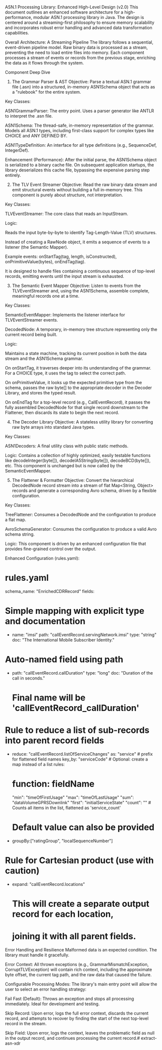 ASN.1 Processing Library: Enhanced High-Level Design (v2.0)
This document outlines an enhanced software architecture for a high-performance, modular ASN.1 processing library in Java. The design is centered around a streaming-first philosophy to ensure memory scalability and incorporates robust error handling and advanced data transformation capabilities.

Overall Architecture: A Streaming Pipeline
The library follows a sequential, event-driven pipeline model. Raw binary data is processed as a stream, preventing the need to load entire files into memory. Each component processes a stream of events or records from the previous stage, enriching the data as it flows through the system.

Component Deep Dive
1. The Grammar Parser & AST
   Objective: Parse a textual ASN.1 grammar file (.asn) into a structured, in-memory ASN1Schema object that acts as a "rulebook" for the entire system.

Key Classes:

ASN1GrammarParser: The entry point. Uses a parser generator like ANTLR to interpret the .asn file.

ASN1Schema: The thread-safe, in-memory representation of the grammar. Models all ASN.1 types, including first-class support for complex types like CHOICE and ANY DEFINED BY.

ASN1TypeDefinition: An interface for all type definitions (e.g., SequenceDef, IntegerDef).

Enhancement (Performance): After the initial parse, the ASN1Schema object is serialized to a binary cache file. On subsequent application startups, the library deserializes this cache file, bypassing the expensive parsing step entirely.

2. The TLV Event Streamer
   Objective: Read the raw binary data stream and emit structural events without building a full in-memory tree. This component is purely about structure, not interpretation.

Key Classes:

TLVEventStreamer: The core class that reads an InputStream.

Logic:

Reads the input byte-by-byte to identify Tag-Length-Value (TLV) structures.

Instead of creating a RawNode object, it emits a sequence of events to a listener (the Semantic Mapper).

Example events: onStartTag(tag, length, isConstructed), onPrimitiveValue(bytes), onEndTag(tag).

It is designed to handle files containing a continuous sequence of top-level records, emitting events until the input stream is exhausted.

3. The Semantic Event Mapper
   Objective: Listen to events from the TLVEventStreamer and, using the ASN1Schema, assemble complete, meaningful records one at a time.

Key Classes:

SemanticEventMapper: Implements the listener interface for TLVEventStreamer events.

DecodedNode: A temporary, in-memory tree structure representing only the current record being built.

Logic:

Maintains a state machine, tracking its current position in both the data stream and the ASN1Schema grammar.

On onStartTag, it traverses deeper into its understanding of the grammar. For a CHOICE type, it uses the tag to select the correct path.

On onPrimitiveValue, it looks up the expected primitive type from the schema, passes the raw byte[] to the appropriate decoder in the Decoder Library, and stores the typed result.

On onEndTag for a top-level record (e.g., CallEventRecord), it passes the fully assembled DecodedNode for that single record downstream to the Flattener, then discards its state to begin the next record.

4. The Decoder Library
   Objective: A stateless utility library for converting raw byte arrays into standard Java types.

Key Classes:

ASN1Decoders: A final utility class with public static methods.

Logic: Contains a collection of highly optimized, easily testable functions like decodeInteger(byte[]), decodeIA5String(byte[]), decodeBCD(byte[]), etc. This component is unchanged but is now called by the SemanticEventMapper.

5. The Flattener & Formatter
   Objective: Convert the hierarchical DecodedNode record stream into a stream of flat Map<String, Object> records and generate a corresponding Avro schema, driven by a flexible configuration.

Key Classes:

TreeFlattener: Consumes a DecodedNode and the configuration to produce a flat map.

AvroSchemaGenerator: Consumes the configuration to produce a valid Avro schema string.

Logic: This component is driven by an enhanced configuration file that provides fine-grained control over the output.

Enhanced Configuration (rules.yaml):

# rules.yaml
schema_name: "EnrichedCDRRecord"
fields:
# Simple mapping with explicit type and documentation
- name: "imsi"
  path: "callEventRecord.servingNetwork.imsi"
  type: "string"
  doc: "The International Mobile Subscriber Identity."

# Auto-named field using path
- path: "callEventRecord.callDuration"
  type: "long"
  doc: "Duration of the call in seconds."
  # Final name will be 'callEventRecord_callDuration'

# Rule to reduce a list of sub-records into parent record fields
- reduce: "callEventRecord.listOfServiceChanges"
  as: "service" # prefix for flattened field names
  key_by: "serviceCode" # Optional: create a map instead of a list
  rules:
  # function: fieldName
  "min": "timeOfFirstUsage"
  "max": "timeOfLastUsage"
  "sum": "dataVolumeGPRSDownlink"
  "first": "initialServiceState"
  "count": "" # Counts all items in the list, flattened as 'service_count'
  # Default value can also be provided
- groupBy:["ratingGroup", "localSequenceNumber"]
# Rule for Cartesian product (use with caution)
- expand: "callEventRecord.locations"
  # This will create a separate output record for each location,
  # joining it with all parent fields.

Error Handling and Resilience
Malformed data is an expected condition. The library must handle it gracefully.

Error Context: All thrown exceptions (e.g., GrammarMismatchException, CorruptTLVException) will contain rich context, including the approximate byte offset, the current tag path, and the raw data that caused the failure.

Configurable Processing Modes: The library's main entry point will allow the user to select an error handling strategy:

Fail Fast (Default): Throws an exception and stops all processing immediately. Ideal for development and testing.

Skip Record: Upon error, logs the full error context, discards the current record, and attempts to recover by finding the start of the next top-level record in the stream.

Skip Field: Upon error, logs the context, leaves the problematic field as null in the output record, and continues processing the current record.# extract-asn-xdr